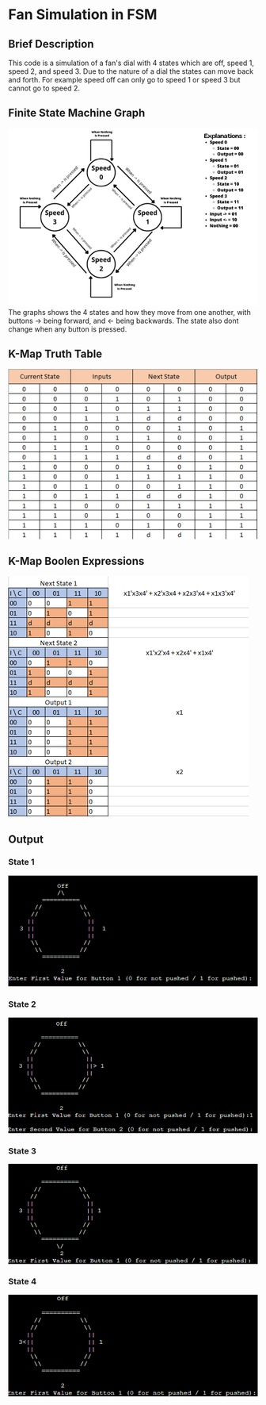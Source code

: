 # Fan Simulation in FSM
## Brief Description
This code is a simulation of a fan's dial with 4 states which are off, speed 1, speed 2, and speed 3. Due to the nature of a dial the states can move back and forth. For example speed off can only go to speed 1 or speed 3 but cannot go to speed 2.
## Finite State Machine Graph
![FSM](img/Ex.png)
The graphs shows the 4 states and how they move from one another, with buttons -> being forward, and <- being backwards. The state also dont change when any button is pressed.
## K-Map Truth Table
![map](img/map.png)
## K-Map Boolen Expressions
![bool](img/algebra.png)
## Output
### State 1
![1](img/default.png)
### State 2
![2](img/1.png)
### State 3
![3](img/2.png)
### State 4
![4](img/3.png)
